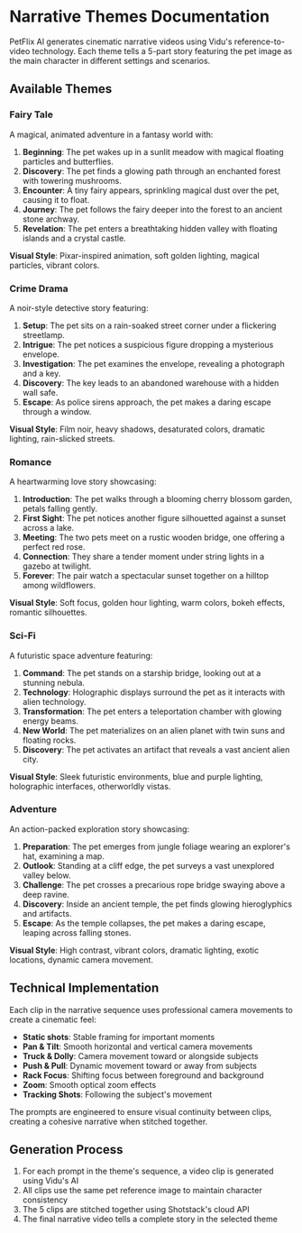 # Narrative Themes Documentation

PetFlix AI generates cinematic narrative videos using Vidu's reference-to-video technology. Each theme tells a 5-part story featuring the pet image as the main character in different settings and scenarios.

## Available Themes

### Fairy Tale

A magical, animated adventure in a fantasy world with:

1. **Beginning**: The pet wakes up in a sunlit meadow with magical floating particles and butterflies.
2. **Discovery**: The pet finds a glowing path through an enchanted forest with towering mushrooms.
3. **Encounter**: A tiny fairy appears, sprinkling magical dust over the pet, causing it to float.
4. **Journey**: The pet follows the fairy deeper into the forest to an ancient stone archway.
5. **Revelation**: The pet enters a breathtaking hidden valley with floating islands and a crystal castle.

**Visual Style**: Pixar-inspired animation, soft golden lighting, magical particles, vibrant colors.

### Crime Drama

A noir-style detective story featuring:

1. **Setup**: The pet sits on a rain-soaked street corner under a flickering streetlamp.
2. **Intrigue**: The pet notices a suspicious figure dropping a mysterious envelope.
3. **Investigation**: The pet examines the envelope, revealing a photograph and a key.
4. **Discovery**: The key leads to an abandoned warehouse with a hidden wall safe.
5. **Escape**: As police sirens approach, the pet makes a daring escape through a window.

**Visual Style**: Film noir, heavy shadows, desaturated colors, dramatic lighting, rain-slicked streets.

### Romance

A heartwarming love story showcasing:

1. **Introduction**: The pet walks through a blooming cherry blossom garden, petals falling gently.
2. **First Sight**: The pet notices another figure silhouetted against a sunset across a lake.
3. **Meeting**: The two pets meet on a rustic wooden bridge, one offering a perfect red rose.
4. **Connection**: They share a tender moment under string lights in a gazebo at twilight.
5. **Forever**: The pair watch a spectacular sunset together on a hilltop among wildflowers.

**Visual Style**: Soft focus, golden hour lighting, warm colors, bokeh effects, romantic silhouettes.

### Sci-Fi

A futuristic space adventure featuring:

1. **Command**: The pet stands on a starship bridge, looking out at a stunning nebula.
2. **Technology**: Holographic displays surround the pet as it interacts with alien technology.
3. **Transformation**: The pet enters a teleportation chamber with glowing energy beams.
4. **New World**: The pet materializes on an alien planet with twin suns and floating rocks.
5. **Discovery**: The pet activates an artifact that reveals a vast ancient alien city.

**Visual Style**: Sleek futuristic environments, blue and purple lighting, holographic interfaces, otherworldly vistas.

### Adventure

An action-packed exploration story showcasing:

1. **Preparation**: The pet emerges from jungle foliage wearing an explorer's hat, examining a map.
2. **Outlook**: Standing at a cliff edge, the pet surveys a vast unexplored valley below.
3. **Challenge**: The pet crosses a precarious rope bridge swaying above a deep ravine.
4. **Discovery**: Inside an ancient temple, the pet finds glowing hieroglyphics and artifacts.
5. **Escape**: As the temple collapses, the pet makes a daring escape, leaping across falling stones.

**Visual Style**: High contrast, vibrant colors, dramatic lighting, exotic locations, dynamic camera movement.

## Technical Implementation

Each clip in the narrative sequence uses professional camera movements to create a cinematic feel:

- **Static shots**: Stable framing for important moments
- **Pan & Tilt**: Smooth horizontal and vertical camera movements
- **Truck & Dolly**: Camera movement toward or alongside subjects
- **Push & Pull**: Dynamic movement toward or away from subjects
- **Rack Focus**: Shifting focus between foreground and background
- **Zoom**: Smooth optical zoom effects
- **Tracking Shots**: Following the subject's movement

The prompts are engineered to ensure visual continuity between clips, creating a cohesive narrative when stitched together.

## Generation Process

1. For each prompt in the theme's sequence, a video clip is generated using Vidu's AI
2. All clips use the same pet reference image to maintain character consistency
3. The 5 clips are stitched together using Shotstack's cloud API
4. The final narrative video tells a complete story in the selected theme 